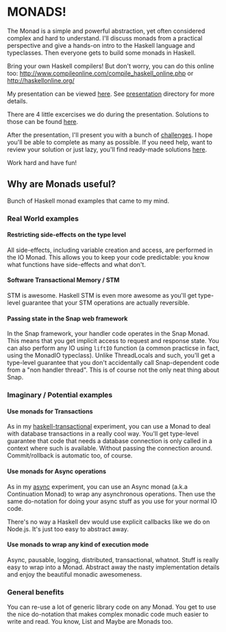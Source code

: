 # MONADS!

The Monad is a simple and powerful abstraction, yet often
considered complex and hard to understand. I'll discuss monads
from a practical perspective and give a hands-on intro to the Haskell language
and typeclasses. Then everyone gets to build some monads in Haskell.

Bring your own Haskell compilers! But don't worry, you can do this online
too: http://www.compileonline.com/compile_haskell_online.php or http://haskellonline.org/

My presentation can be viewed [here](http://raimohanska.github.io/Monads). See [presentation](presentation) 
directory for more details.

There are 4 little excercises we do during the presentation. Solutions to those can be found
[here](examples/exercises).

After the presentation, I'll present you with a bunch of [challenges](challenges). I hope you'll
be able to complete as many as possible. If you need help, want to review your solution or just
lazy, you'll find ready-made solutions [here](examples/challenges).

Work hard and have fun!

## Why are Monads useful?

Bunch of Haskell monad examples that came to my mind.

### Real World examples

#### Restricting side-effects on the type level

All side-effects, including variable creation and access, are performed in the IO Monad. 
This allows you to keep your code predictable: you know what functions have side-effects and what don't.

#### Software Transactional Memory / STM

STM is awesome. Haskell STM is even more awesome as you'll get type-level guarantee that your
STM operations are actually reversible.

#### Passing state in the Snap web framework

In the Snap framework, your handler code operates in the Snap Monad. This means that you get implicit
access to request and response state. You can also perform any IO using `liftIO` function (a common practicse
in fact, using the MonadIO typeclass). Unlike ThreadLocals and such, you'll get a type-level guarantee that you
don't accidentally call Snap-dependent code from a "non handler thread". This is of course not the only neat
thing about Snap.

### Imaginary / Potential examples

#### Use monads for Transactions

As in my [haskell-transactional](https://github.com/raimohanska/haskell-transactional) experiment, you can 
use a Monad to deal with database transactions in a really cool way. You'll get type-level guarantee that
code that needs a database connection is only called in a context where such is available. Without passing
the connection around. Commit/rollback is automatic too, of course.

#### Use monads for Async operations

As in my [async](https://github.com/raimohanska/Monads/tree/master/haskell/Async) experiment, you can use
an Async monad (a.k.a Continuation Monad) to wrap any asynchronous operations. Then use the same do-notation
for doing your async stuff as you use for your normal IO code.

There's no way a Haskell dev would use explicit callbacks like we do on Node.js. It's just too easy to abstract away.

#### Use monads to wrap any kind of execution mode

Async, pausable, logging, distributed, transactional, whatnot. Stuff is really easy to wrap into a Monad. 
Abstract away the nasty implementation details and enjoy the beautiful monadic awesomeness.

### General benefits

You can re-use a lot of generic library code on any Monad. You get to use the nice
do-notation that makes complex monadic code much easier to write and read. You know, List and Maybe
are Monads too.
